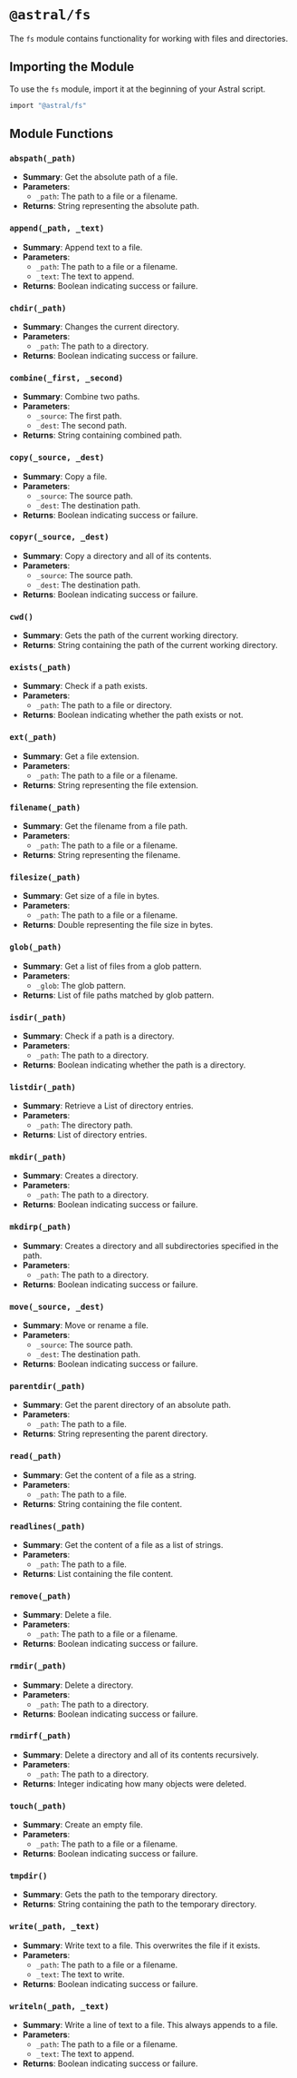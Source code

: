 # `@astral/fs`

The `fs` module contains functionality for working with files and directories.

## Importing the Module

To use the `fs` module, import it at the beginning of your Astral script.

```ruby
import "@astral/fs"
```

## Module Functions

### `abspath(_path)`

- **Summary**: Get the absolute path of a file.
- **Parameters**:
  - `_path`: The path to a file or a filename.
- **Returns**: String representing the absolute path.

### `append(_path, _text)`

- **Summary**: Append text to a file.
- **Parameters**:
  - `_path`: The path to a file or a filename.
  - `_text`: The text to append.
- **Returns**: Boolean indicating success or failure.

### `chdir(_path)`

- **Summary**: Changes the current directory.
- **Parameters**:
  - `_path`: The path to a directory.
- **Returns**: Boolean indicating success or failure.

### `combine(_first, _second)`
- **Summary**: Combine two paths.
- **Parameters**:
  - `_source`: The first path.
  - `_dest`: The second path.
- **Returns**: String containing combined path.

### `copy(_source, _dest)`

- **Summary**: Copy a file.
- **Parameters**:
  - `_source`: The source path.
  - `_dest`: The destination path.
- **Returns**: Boolean indicating success or failure.

### `copyr(_source, _dest)`

- **Summary**: Copy a directory and all of its contents.
- **Parameters**:
  - `_source`: The source path.
  - `_dest`: The destination path.
- **Returns**: Boolean indicating success or failure.

### `cwd()`

- **Summary**: Gets the path of the current working directory.
- **Returns**: String containing the path of the current working directory.

### `exists(_path)`

- **Summary**: Check if a path exists.
- **Parameters**:
  - `_path`: The path to a file or directory.
- **Returns**: Boolean indicating whether the path exists or not.

### `ext(_path)`

- **Summary**: Get a file extension.
- **Parameters**:
  - `_path`: The path to a file or a filename.
- **Returns**: String representing the file extension.

### `filename(_path)`

- **Summary**: Get the filename from a file path.
- **Parameters**:
  - `_path`: The path to a file or a filename.
- **Returns**: String representing the filename.

### `filesize(_path)`

- **Summary**: Get size of a file in bytes.
- **Parameters**:
  - `_path`: The path to a file or a filename.
- **Returns**: Double representing the file size in bytes.

### `glob(_path)`

- **Summary**: Get a list of files from a glob pattern.
- **Parameters**:
  - `_glob`: The glob pattern.
- **Returns**: List of file paths matched by glob pattern.

### `isdir(_path)`
- **Summary**: Check if a path is a directory.
- **Parameters**:
  - `_path`: The path to a directory.
- **Returns**: Boolean indicating whether the path is a directory.

### `listdir(_path)`

- **Summary**: Retrieve a List of directory entries.
- **Parameters**:
  - `_path`: The directory path.
- **Returns**: List of directory entries.

### `mkdir(_path)`

- **Summary**: Creates a directory.
- **Parameters**:
  - `_path`: The path to a directory.
- **Returns**: Boolean indicating success or failure.

### `mkdirp(_path)`

- **Summary**: Creates a directory and all subdirectories specified in the path.
- **Parameters**:
  - `_path`: The path to a directory.
- **Returns**: Boolean indicating success or failure.

### `move(_source, _dest)`

- **Summary**: Move or rename a file.
- **Parameters**:
  - `_source`: The source path.
  - `_dest`: The destination path.
- **Returns**: Boolean indicating success or failure.

### `parentdir(_path)`

- **Summary**: Get the parent directory of an absolute path.
- **Parameters**:
  - `_path`: The path to a file.
- **Returns**: String representing the parent directory.

### `read(_path)`

- **Summary**: Get the content of a file as a string.
- **Parameters**:
  - `_path`: The path to a file.
- **Returns**: String containing the file content.

### `readlines(_path)`

- **Summary**: Get the content of a file as a list of strings.
- **Parameters**:
  - `_path`: The path to a file.
- **Returns**: List containing the file content.

### `remove(_path)`

- **Summary**: Delete a file.
- **Parameters**:
  - `_path`: The path to a file or a filename.
- **Returns**: Boolean indicating success or failure.

### `rmdir(_path)`

- **Summary**: Delete a directory.
- **Parameters**:
  - `_path`: The path to a directory.
- **Returns**: Boolean indicating success or failure.

### `rmdirf(_path)`

- **Summary**: Delete a directory and all of its contents recursively.
- **Parameters**:
  - `_path`: The path to a directory.
- **Returns**: Integer indicating how many objects were deleted.

### `touch(_path)`

- **Summary**: Create an empty file.
- **Parameters**:
  - `_path`: The path to a file or a filename.
- **Returns**: Boolean indicating success or failure.

### `tmpdir()`

- **Summary**: Gets the path to the temporary directory.
- **Returns**: String containing the path to the temporary directory.

### `write(_path, _text)`

- **Summary**: Write text to a file. This overwrites the file if it exists.
- **Parameters**:
  - `_path`: The path to a file or a filename.
  - `_text`: The text to write.
- **Returns**: Boolean indicating success or failure.

### `writeln(_path, _text)`

- **Summary**: Write a line of text to a file. This always appends to a file.
- **Parameters**:
  - `_path`: The path to a file or a filename.
  - `_text`: The text to append.
- **Returns**: Boolean indicating success or failure.